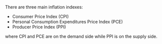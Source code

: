 There are three main inflation indexes:

- Consumer Price Index (CPI)
- Personal Consumption Expenditures Price Index (PCE)
- Producer Price Index (PPI)

where CPI and PCE are on the demand side while PPI is on the supply side.



